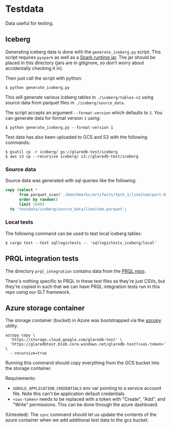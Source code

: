 # Testdata

Data useful for testing.

## Iceberg

Generating iceberg data is done with the `generate_iceberg.py` script. This
script requires `pyspark` as well as a [Spark runtime jar](https://iceberg.apache.org/releases/).
The jar should be placed in this directory (jars are in gitignore, so don't
worry about accidentally checking it in).

Then just call the script with python:

```
$ python generate_iceberg.py
```

This will generate various iceberg tables in `./iceberg/tables-v2` using source
data from parquet files in `./iceberg/source_data`.

The script accepts an argument `--format-version` which defaults to `2`. You can
generate data for format version `1` using:

```
$ python generate_iceberg.py --format-version 1
```

Test data has also been uploaded to GCS and S3 with the following commands:

```
$ gsutil cp -r iceberg/ gs://glaredb-test/iceberg
$ aws s3 cp --recursive iceberg/ s3://glaredb-test/iceberg
```

### Source data

Source data was generated with sql queries like the following:

```sql
copy (select *
      from parquet_scan('./benchmarks/artifacts/tpch_1/lineitem/part-0.parquet')
      order by random()
      limit 1000)
  to 'testdata/iceberg/source_data/lineitem.parquet';
```

### Local tests

The following command can be used to test local iceberg tables:

```
$ cargo test --test sqllogictests -- 'sqllogictests_iceberg/local'
```

## PRQL integration tests

The directory `prql_integration` contains data from the [PRQL
repo](https://github.com/PRQL/prql/tree/main/crates/prql-compiler/tests/integration/data/chinook).

There's nothing specific to PRQL in these test files as they're just CSVs, but
they're copied in such that we can have PRQL integration tests run in this repo
using our SLT framework.

## Azure storage container

The storage container (bucket) in Azure was bootstrapped via the
[azcopy](https://github.com/Azure/azure-storage-azcopy) utility.

```shell
azcopy copy \
  'https://storage.cloud.google.com/glaredb-test' \
  'https://glaredbtest.blob.core.windows.net/glaredb-test?<sas-token>' \
  --recursive=true
```

Running this command should copy everything from the GCS bucket into the storage
container.

Requirements:
- `GOOGLE_APPLICATION_CREDENTIALS` env var pointing to a service account file.
  Note this can't be application default credentials.
- `<sas-token>` needs to be replaced with a token with "Create", "Add", and
  "Write" permissions. This can be done through the azure dashboard.

(Untested): The `sync` command should let us update the contents of the azure
container when we add additional test data to the gcs bucket.
